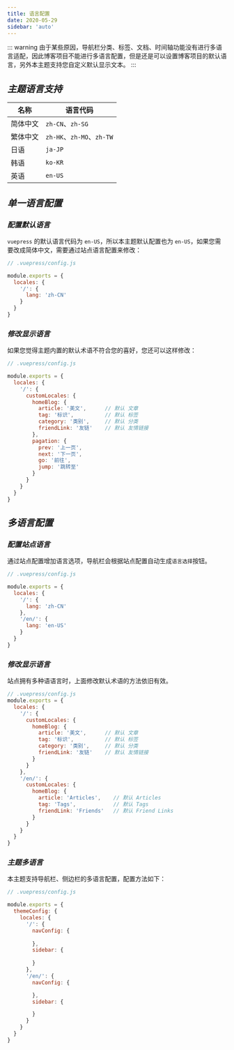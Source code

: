 ```yaml
---
title: 语言配置
date: 2020-05-29
sidebar: 'auto'
---
```

::: warning
由于某些原因，导航栏分类、标签、文档、时间轴功能没有进行多语言适配，因此博客项目不能进行多语言配置，但是还是可以设置博客项目的默认语言，另外本主题支持您自定义默认显示文本。
:::

## ***主题语言支持***
| 名称   | 语言代码                    |
|------|-------------------------|
| 简体中文 | `zh-CN`、`zh-SG`         |
| 繁体中文 | `zh-HK`、`zh-MO`、`zh-TW` |
| 日语	  | `ja-JP`                 |
| 韩语   | `ko-KR`                 |
| 英语   | `en-US`                 |

## ***单一语言配置***
### ***配置默认语言***
`vuepress` 的默认语言代码为 `en-US`，所以本主题默认配置也为 `en-US`，如果您需要改成简体中文，需要通过站点语言配置来修改：
```javascript
// .vuepress/config.js

module.exports = {
  locales: {
    '/': {
      lang: 'zh-CN'
    }
  }
}
```
### ***修改显示语言***
如果您觉得主题内置的默认术语不符合您的喜好，您还可以这样修改：
```javascript
// .vuepress/config.js

module.exports = {
  locales: {
    '/': {
      customLocales: {
        homeBlog: {
          article: '美文',      // 默认 文章
          tag: '标识',          // 默认 标签
          category: '类别',     // 默认 分类
          friendLink: '友链'    // 默认 友情链接
        },
        pagation: {
          prev: '上一页',
          next: '下一页',
          go: '前往',
          jump: '跳转至'
        }
      }
    }
  }
}
```
## ***多语言配置***
### ***配置站点语言***
通过站点配置增加语言选项，导航栏会根据站点配置自动生成`语言选择`按钮。
```javascript
// .vuepress/config.js

module.exports = {
  locales: {
    '/': {
      lang: 'zh-CN'
    },
    '/en/': {
      lang: 'en-US'
    }
  }
}
```
### ***修改显示语言***
站点拥有多种语语言时，上面修改默认术语的方法依旧有效。
```javascript
// .vuepress/config.js
module.exports = {
  locales: {
    '/': {
      customLocales: {
        homeBlog: {
          article: '美文',      // 默认 文章
          tag: '标识',          // 默认 标签
          category: '类别',     // 默认 分类
          friendLink: '友链'    // 默认 友情链接
        }
      }
    },
    '/en/': {
      customLocales: {
        homeBlog: {
          article: 'Articles',    // 默认 Articles
          tag: 'Tags',            // 默认 Tags
          friendLink: 'Friends'   // 默认 Friend Links
        }
      }
    }
  }
}
``` 

### ***主题多语言***
本主题支持导航栏、侧边栏的多语言配置，配置方法如下：
```javascript
// .vuepress/config.js

module.exports = {
  themeConfig: {
    locales: {
      '/': {
        navConfig: {
            
        },
        sidebar: {
            
        }
      },
      '/en/': {
        navConfig: {

        },
        sidebar: {

        }
      }
    }
  }
}
```